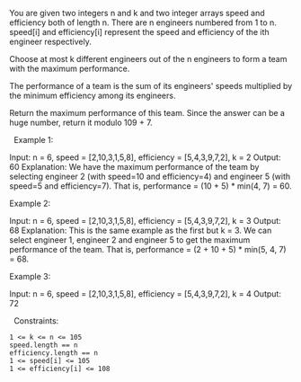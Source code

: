 You are given two integers n and k and two integer arrays speed and efficiency both of length n. There are n engineers numbered from 1 to n. speed[i] and efficiency[i] represent the speed and efficiency of the ith engineer respectively.

Choose at most k different engineers out of the n engineers to form a team with the maximum performance.

The performance of a team is the sum of its engineers' speeds multiplied by the minimum efficiency among its engineers.

Return the maximum performance of this team. Since the answer can be a huge number, return it modulo 109 + 7.

 
Example 1:

Input: n = 6, speed = [2,10,3,1,5,8], efficiency = [5,4,3,9,7,2], k = 2
Output: 60
Explanation: 
We have the maximum performance of the team by selecting engineer 2 (with speed=10 and efficiency=4) and engineer 5 (with speed=5 and efficiency=7). That is, performance = (10 + 5) * min(4, 7) = 60.


Example 2:

Input: n = 6, speed = [2,10,3,1,5,8], efficiency = [5,4,3,9,7,2], k = 3
Output: 68
Explanation:
This is the same example as the first but k = 3. We can select engineer 1, engineer 2 and engineer 5 to get the maximum performance of the team. That is, performance = (2 + 10 + 5) * min(5, 4, 7) = 68.


Example 3:

Input: n = 6, speed = [2,10,3,1,5,8], efficiency = [5,4,3,9,7,2], k = 4
Output: 72


 
Constraints:


	1 <= k <= n <= 105
	speed.length == n
	efficiency.length == n
	1 <= speed[i] <= 105
	1 <= efficiency[i] <= 108

